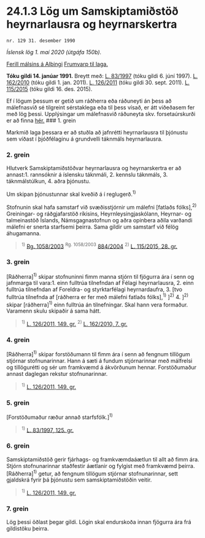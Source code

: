 # 24.1.3 Lög um Samskiptamiðstöð heyrnarlausra og heyrnarskertra

`nr. 129 31. desember 1990`

_Íslensk lög 1. maí 2020 (útgáfa 150b)._

[Ferill málsins á Alþingi](https://www.althingi.is/thingstorf/thingmalalistar-eftir-thingum/ferill/?ltg=113&mnr=99)
[Frumvarp til laga.](https://www.althingi.is/altext/113/s/0102.html)

**Tóku gildi 14. janúar 1991.**
Breytt með:
[L. 83/1997](https://althingi.is/altext/stjt/1997.083.html) (tóku gildi 6. júní 1997).
[L. 162/2010](https://althingi.is/altext/stjt/2010.162.html) (tóku gildi 1. jan. 2011).
[L. 126/2011](https://althingi.is/altext/stjt/2011.126.html) (tóku gildi 30. sept. 2011).
[L. 115/2015](https://althingi.is/altext/stjt/2015.115.html) (tóku gildi 16. des. 2015).

Ef í lögum þessum er getið um ráðherra eða ráðuneyti án þess að málefnasvið sé tilgreint sérstaklega eða til þess vísað, er átt viðeðasem fer með lög þessi. Upplýsingar um málefnasvið ráðuneyta skv. forsetaúrskurði er að finna [hér.](2018119.md) ### 1. grein

Markmið laga þessara er að stuðla að jafnrétti heyrnarlausra til þjónustu sem víðast í þjóðfélaginu á grundvelli táknmáls heyrnarlausra.

### 2. grein

Hlutverk Samskiptamiðstöðvar heyrnarlausra og heyrnarskertra er að annast:1. rannsóknir á íslensku táknmáli,
2. kennslu táknmáls,
3. táknmálstúlkun,
4. aðra þjónustu.

Um skipan þjónustunnar skal kveðið á í reglugerð.<sup>1)</sup> 

Stofnunin skal hafa samstarf við svæðisstjórnir um málefni [fatlaðs fólks],<sup>2)</sup> Greiningar- og ráðgjafarstöð ríkisins, Heyrnleysingjaskólann, Heyrnar- og talmeinastöð Íslands, Námsgagnastofnun og aðra opinbera aðila varðandi málefni er snerta starfsemi þeirra. Sama gildir um samstarf við félög áhugamanna.

> <sup>1)</sup> [Rg. 1058/2003](https://althingi.ishttps://www.reglugerd.is/reglugerdir/allar/nr/1058-2003) <sup>Rg. 1058/2003</sup> [884/2004](https://althingi.ishttps://www.reglugerd.is/reglugerdir/allar/nr/884-2004) <sup>2)</sup> [L. 115/2015, 28. gr.](https://althingi.is/altext/stjt/2015.115.html)

### 3. grein

[Ráðherra]<sup>1)</sup> skipar stofnuninni fimm manna stjórn til fjögurra ára í senn og jafnmarga til vara:1. einn fulltrúa tilnefndan af Félagi heyrnarlausra,
2. einn fulltrúa tilnefndan af Foreldra- og styrktarfélagi heyrnardaufra,
3. [tvo fulltrúa tilnefnda af [ráðherra er fer með málefni fatlaðs fólks],<sup>1)</sup> ]<sup>2)</sup> 
4. ]<sup>2)</sup> skipar [ráðherra]<sup>1)</sup> einn fulltrúa án tilnefningar. Skal hann vera formaður. Varamenn skulu skipaðir á sama hátt.

> <sup>1)</sup> [L. 126/2011, 149. gr.](https://althingi.is/altext/stjt/2011.126.html) <sup>2)</sup> [L. 162/2010, 7. gr.](https://althingi.is/altext/stjt/2010.162.html)

### 4. grein

[Ráðherra]<sup>1)</sup> skipar forstöðumann til fimm ára í senn að fengnum tillögum stjórnar stofnunarinnar. Hann á sæti á fundum stjórnarinnar með málfrelsi og tillögurétti og sér um framkvæmd á ákvörðunum hennar. Forstöðumaður annast daglegan rekstur stofnunarinnar.

> <sup>1)</sup> [L. 126/2011, 149. gr.](https://althingi.is/altext/stjt/2011.126.html)

### 5. grein

[Forstöðumaður ræður annað starfsfólk.]<sup>1)</sup> 

> <sup>1)</sup> [L. 83/1997, 125. gr.](https://althingi.is/altext/stjt/1997.083.html)

### 6. grein

Samskiptamiðstöð gerir fjárhags- og framkvæmdaáætlun til allt að fimm ára. Stjórn stofnunarinnar staðfestir áætlanir og fylgist með framkvæmd þeirra. [Ráðherra]<sup>1)</sup> getur, að fengnum tillögum stjórnar stofnunarinnar, sett gjaldskrá fyrir þá þjónustu sem samskiptamiðstöðin veitir.

> <sup>1)</sup> [L. 126/2011, 149. gr.](https://althingi.is/altext/stjt/2011.126.html)

### 7. grein

Lög þessi öðlast þegar gildi. Lögin skal endurskoða innan fjögurra ára frá gildistöku þeirra.
